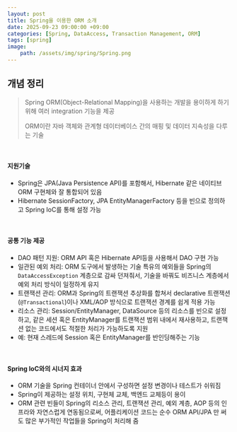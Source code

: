 ```yaml
---
layout: post
title: Spring을 이용한 ORM 소개
date: 2025-09-23 09:00:00 +09:00
categories: [Spring, DataAccess, Transaction Management, ORM]
tags: [spring]
image:
    path: /assets/img/spring/Spring.png
---
```


## 개념 정리

> Spring ORM(Object-Relational Mapping)을 사용하는 개발을 용이하게 하기 위해 여러 integration 기능을 제공
>
> ORM이란 자바 객체와 관계형 데이터베이스 간의 매핑 및 데이터 지속성을 다루는 기술

<br>

#### 지원기술

- Spring은 JPA(Java Persistence API)를 포함해서, Hibernate 같은 네이티브 ORM 구현체와 잘 통합되어 있음
- Hibernate SessionFactory, JPA EntityManagerFactory 등을 빈으로 정의하고 Spring IoC를 통해 설정 가능

<br>

#### 공통 기능 제공

- DAO 패턴 지원: ORM API 혹은 Hibernate API등을 사용해서 DAO 구현 가능
- 일관된 예외 처리: ORM 도구에서 발생하는 기술 특유의 예외들을 Spring의 `DataAccessException` 계층으로 감싸 던져줘서, 기술을 바꿔도 비즈니스 계층에서 예외 처리 방식이 일정하게 유지
- 트랜잭션 관리: ORM과 Spring의 트랜잭션 추상화를 합쳐서 declarative 트랜잭션(`@Transactional`)이나 XML/AOP 방식으로 트랜잭션 경계를 쉽게 적용 가능
- 리소스 관리: Session/EntityManager, DataSource 등의 리소스를 빈으로 설정하고, 같은 세션 혹은 EntityManager를 트랜잭션 범위 내에서 재사용하고, 트랜잭션 없는 코드에서도 적절한 처리가 가능하도록 지원
- 예: 현재 스레드에 Session 혹은 EntityManager를 반인딩해주는 기능

<br>

#### Spring IoC와의 시너지 효과

- ORM 기술을 Spring 컨테이너 안에서 구성하면 설정 변경이나 테스트가 쉬워짐
- Spring이 제공하는 설정 위치, 구현체 교체, 백엔드 교체등이 용이
- ORM 관련 빈들이 Spring의 리소스 관리, 트랜잭션 관리, 예외 계층, AOP 등의 인프라와 자연스럽게 연동됨으로써, 어플리케이션 코드는 순수 ORM API/JPA 만 써도 많은 부가적인 작업들을 Spring이 처리해 줌

<br>
